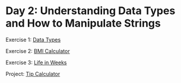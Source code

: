# Day 2: Understanding Data Types and How to Manipulate Strings


Exercise 1: [Data Types](https://github.com/snurliza/Udemy-100DaysOfPython/blob/main/Day%202/Exercise%201%20-%20Data%20Types.py)

Exercise 2: [BMI Calculator](https://github.com/snurliza/Udemy-100DaysOfPython/blob/main/Day%202/Exercise%202%20-%20BMI%20Calculator.py)

Exercise 3: [Life in Weeks](https://github.com/snurliza/Udemy-100DaysOfPython/blob/main/Day%201/Exercise%203%20-%20Input%20Function.py)

Project: [Tip Calculator](https://github.com/snurliza/Udemy-100DaysOfPython/blob/main/Day%202/Project%20-%20Tip%20Calculator.py)

